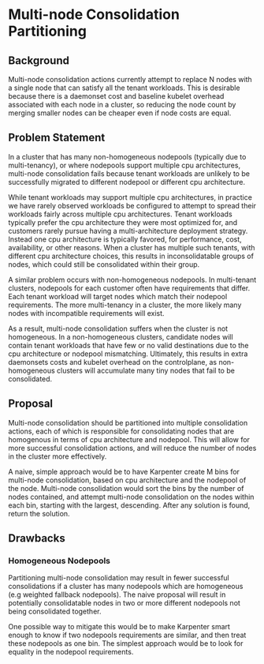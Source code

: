 # Multi-node Consolidation Partitioning

## Background

Multi-node consolidation actions currently attempt to replace N nodes with a single node that can satisfy all the tenant workloads. This is desirable because there is a daemonset cost and baseline kubelet overhead associated with each node in a cluster, so reducing the node count by merging smaller nodes can be cheaper even if node costs are equal.

## Problem Statement

In a cluster that has many non-homogeneous nodepools (typically due to multi-tenancy), or where nodepools support multiple cpu architectures, multi-node consolidation fails because tenant workloads are unlikely to be successfully migrated to different nodepool or different cpu architecture.

While tenant workloads may support multiple cpu architectures, in practice we have rarely observed workloads be configured to attempt to spread their workloads fairly across multiple cpu architectures. Tenant workloads typically prefer the cpu architecture they were most optimized for, and customers rarely pursue having a multi-architecture deployment strategy. Instead one cpu architecture is typically favored, for performance, cost, availability, or other reasons. When a cluster has multiple such tenants, with different cpu architecture choices, this results in inconsolidatable groups of nodes, which could still be consolidated within their group.

A similar problem occurs with non-homogeneous nodepools. In multi-tenant clusters, nodepools for each customer often have requirements that differ. Each tenant workload will target nodes which match their nodepool requirements. The more multi-tenancy in a cluster, the more likely many nodes with incompatible requirements will exist.  

As a result, multi-node consolidation suffers when the cluster is not homogeneous. In a non-homogeneous clusters, candidate nodes will contain tenant workloads that have few or no valid destinations due to the cpu architecture or nodepool mismatching. Ultimately, this results in extra daemonsets costs and kubelet overhead on the controlplane, as non-homogeneous clusters will accumulate many tiny nodes that fail to be consolidated.

## Proposal

Multi-node consolidation should be partitioned into multiple consolidation actions, each of which is responsible for consolidating nodes that are homogenous in terms of cpu architecture and nodepool. This will allow for more successful consolidation actions, and will reduce the number of nodes in the cluster more effectively.

A naive, simple approach would be to have Karpenter create M bins for multi-node consolidation, based on cpu architecture and the nodepool of the node. Multi-node consolidation would sort the bins by the number of nodes contained, and attempt multi-node consolidation on the nodes within each bin, starting with the largest, descending. After any solution is found, return the solution.

## Drawbacks

### Homogeneous Nodepools
Partitioning multi-node consolidation may result in fewer successful consolidations if a cluster has many nodepools which are homogeneous (e.g weighted fallback nodepools). The naive proposal will result in potentially consolidatable nodes in two or more different nodepools not being consolidated together. 

One possible way to mitigate this would be to make Karpenter smart enough to know if two nodepools requirements are similar, and then treat these nodepools as one bin. The simplest approach would be to look for equality in the nodepool requirements. 

